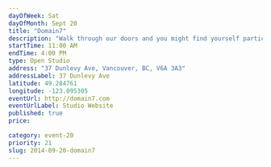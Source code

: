 ```yaml
---
dayOfWeek: Sat
dayOfMonth: Sept 20
title: "Domain7"
description: "Walk through our doors and you might find yourself participating in storyfinding session, a user-testing station, or even a prototyping workshop. You can stay safe on the margins, or dive in as a participant in one of Domain7's tried-and-true collaborative design sessions."
startTime: 11:00 AM
endTime: 4:00 PM
type: Open Studio
address: "37 Dunlevy Ave, Vancouver, BC, V6A 3A3"
addressLabel: 37 Dunlevy Ave
latitude: 49.284761
longitude: -123.095305
eventUrl: http://domain7.com
eventUrlLabel: Studio Website
published: true
price: 

category: event-20
priority: 21
slug: 2014-09-20-domain7
---
```

